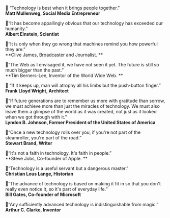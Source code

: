 
 :thought_balloon: “Technology is best when it brings people together.”  
**Matt Mullenweg, Social Media Entrepreneur**

:thought_balloon:“It has become appallingly obvious that our technology has exceeded our humanity.”  
**Albert Einstein, Scientist**

:thought_balloon:“It is only when they go wrong that machines remind you how powerful they are.”  
**Clive James, Broadcaster and Journalist. **

:thought_balloon:“The Web as I envisaged it, we have not seen it yet. The future is still so much bigger than the past.”  
**Tim Berners-Lee, Inventor of the World Wide Web. **

:thought_balloon: “If it keeps up, man will atrophy all his limbs but the push-button finger.”  
**Frank Lloyd Wright, Architect**

:thought_balloon:“If future generations are to remember us more with gratitude than sorrow, we must achieve more than just the miracles of technology. We must also leave them a glimpse of the world as it was created, not just as it looked when we got through with it.”  
**Lyndon B. Johnson, Former President of the United States of America**

:thought_balloon:“Once a new technology rolls over you, if you're not part of the steamroller, you're part of the road.”  
**Stewart Brand, Writer**

:thought_balloon:“It's not a faith in technology. It's faith in people.”  
**Steve Jobs, Co-founder of Apple. **

:thought_balloon:“Technology is a useful servant but a dangerous master.”  
**Christian Lous Lange, Historian**

:thought_balloon:“The advance of technology is based on making it fit in so that you don't really even notice it, so it's part of everyday life.”  
**Bill Gates, Co-founder of Microsoft**

:thought_balloon:“Any sufficiently advanced technology is indistinguishable from magic.”  
**Arthur C. Clarke, Inventor**
